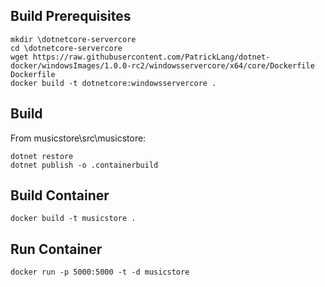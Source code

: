 


## Build Prerequisites
```
mkdir \dotnetcore-servercore
cd \dotnetcore-servercore
wget https://raw.githubusercontent.com/PatrickLang/dotnet-docker/windowsImages/1.0.0-rc2/windowsservercore/x64/core/Dockerfile Dockerfile
docker build -t dotnetcore:windowsservercore .
```

## Build
From musicstore\src\musicstore:
```
dotnet restore
dotnet publish -o .containerbuild
```


## Build Container
```
docker build -t musicstore .
```

## Run Container
```
docker run -p 5000:5000 -t -d musicstore
```
